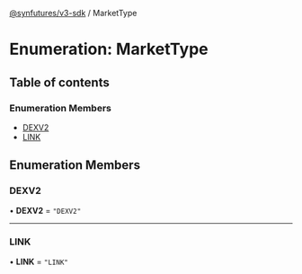 [@synfutures/v3-sdk](../README.md) / MarketType

# Enumeration: MarketType

## Table of contents

### Enumeration Members

- [DEXV2](MarketType.md#dexv2)
- [LINK](MarketType.md#link)

## Enumeration Members

### DEXV2

• **DEXV2** = ``"DEXV2"``

___

### LINK

• **LINK** = ``"LINK"``
